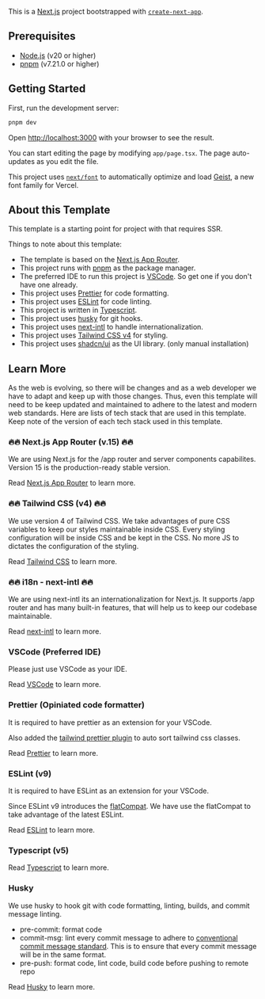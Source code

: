 This is a [Next.js](https://nextjs.org) project bootstrapped with [`create-next-app`](https://nextjs.org/docs/app/api-reference/cli/create-next-app).

## Prerequisites

- [Node.js](https://nodejs.org/en/download/) (v20 or higher)
- [pnpm](https://pnpm.io/installation) (v7.21.0 or higher)

## Getting Started

First, run the development server:

```bash
pnpm dev
```

Open [http://localhost:3000](http://localhost:3000) with your browser to see the result.

You can start editing the page by modifying `app/page.tsx`. The page auto-updates as you edit the file.

This project uses [`next/font`](https://nextjs.org/docs/app/building-your-application/optimizing/fonts) to automatically optimize and load [Geist](https://vercel.com/font), a new font family for Vercel.

## About this Template

This template is a starting point for project with that requires SSR.

Things to note about this template:

- The template is based on the [Next.js App Router](https://nextjs.org/docs/app).
- This project runs with [pnpm](https://pnpm.io/installation) as the package manager.
- The preferred IDE to run this project is [VSCode](https://code.visualstudio.com/). So get one if you don't have one already.
- This project uses [Prettier](https://prettier.io/) for code formatting.
- This project uses [ESLint](https://eslint.org/) for code linting.
- This project is written in [Typescript](https://www.typescriptlang.org/).
- This project uses [husky](https://typicode.github.io/husky/get-started.html) for git hooks.
- This project uses [next-intl](https://next-intl.dev/docs/getting-started) to handle internationalization.
- This project uses [Tailwind CSS v4](https://tailwindcss.com/) for styling.
- This project uses [shadcn/ui](https://ui.shadcn.com/docs/components/button) as the UI library. (only manual installation)

## Learn More

As the web is evolving, so there will be changes and as a web developer we have to adapt and keep up with those changes. Thus, even this template will need to be keep updated and maintained to adhere to the latest and modern web standards.
Here are lists of tech stack that are used in this template. Keep note of the version of each tech stack used in this template.

### 🔥🔥 Next.js App Router (v.15) 🔥🔥

We are using Next.js for the /app router and server components capabilites. Version 15 is the production-ready stable version.

Read [Next.js App Router](https://nextjs.org/docs/app) to learn more.

### 🔥🔥 Tailwind CSS (v4) 🔥🔥

We use version 4 of Tailwind CSS. We take advantages of pure CSS variables to keep our styles maintainable inside CSS.
Every styling configuration will be inside CSS and be kept in the CSS. No more JS to dictates the configuration of the styling.

Read [Tailwind CSS](https://tailwindcss.com/docs) to learn more.

### 🔥🔥 i18n - next-intl 🔥🔥

We are using next-intl its an internationalization for Next.js. It supports /app router and has many built-in features, that will help us to keep our codebase maintainable.

Read [next-intl](https://next-intl.dev/docs/getting-started) to learn more.

### VSCode (Preferred IDE)

Please just use VSCode as your IDE.

Read [VSCode](https://code.visualstudio.com/) to learn more.

### Prettier (Opiniated code formatter)

It is required to have prettier as an extension for your VSCode.

Also added the [tailwind prettier plugin](https://tailwindcss.com/blog/automatic-class-sorting-with-prettier) to auto sort tailwind css classes.

Read [Prettier](https://prettier.io/docs/en/index.html) to learn more.

### ESLint (v9)

It is required to have ESLint as an extension for your VSCode.

Since ESLint v9 introduces the [flatCompat](https://eslint.org/docs/latest/use/configure/migration-guide#main). We have use the flatCompat to take advantage of the latest ESLint.

Read [ESLint](https://eslint.org/docs/latest/use/getting-started) to learn more.

### Typescript (v5)

Read [Typescript](https://www.typescriptlang.org/docs/handbook/intro.html) to learn more.

### Husky

We use husky to hook git with code formatting, linting, builds, and commit message linting.

- pre-commit: format code
- commit-msg: lint every commit message to adhere to [conventional commit message standard](https://www.conventionalcommits.org/en/v1.0.0/). This is to ensure that every commit message will be in the same format.
- pre-push: format code, lint code, build code before pushing to remote repo

Read [Husky](https://typicode.github.io/husky/get-started.html) to learn more.
